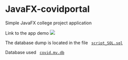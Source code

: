 # JavaFX-covidportal
Simple JavaFX college project application

Link to the app demo 
<a href="https://youtu.be/1impzJ-C_Ek"><img src="https://img.shields.io/badge/YouTube-%23FF0000.svg?style=for-the-badge&logo=YouTube&logoColor=white" /></a>

The database dump is located in the file <code> [script_SQL.sql](script_SQL.sql) </code>

Database used <code> [covid.mv.db](covid.mv.db) </code>
